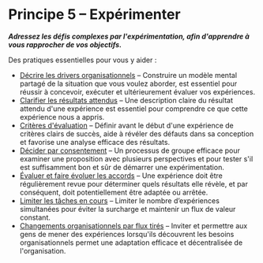 # Principe 5 – Expérimenter


**_Adressez les défis complexes par l'expérimentation, afin d'apprendre à vous rapprocher de vos objectifs._**

Des pratiques essentielles pour vous y aider :

-   [Décrire les drivers organisationnels](section:describe-organizational-drivers) – Construire un modèle mental partagé de la situation que vous voulez aborder, est essentiel pour réussir à concevoir, exécuter et ultérieurement évaluer vos expériences.
-   [Clarifier les résultats attendus](section:clarify-intended-outcome) – Une description claire du résultat attendu d'une expérience est essentiel pour comprendre ce que cette expérience nous a appris.
-   [Critères d'évaluation](section:evaluation-criteria) – Définir avant le début d'une expérience de critères clairs de succès, aide à révéler des défauts dans sa conception et favorise une analyse efficace des résultats.
-   [Décider par consentement](section:consent-decision-making) – Un processus de groupe efficace pour examiner une proposition avec plusieurs perspectives et pour tester s'il est suffisamment bon et sûr de démarrer une expérimentation.
-   [Évaluer et faire évoluer les accords](section:evaluate-and-evolve-agreements) – Une expérience doit être régulièrement revue pour déterminer quels résultats elle révèle, et par conséquent, doit potentiellement être adaptée ou arrêtée.
-   [Limiter les tâches en cours](section:limit-work-in-progress) – Limiter le nombre d’expériences simultanées pour éviter la surcharge et maintenir un flux de valeur constant.
-   [Changements organisationnels par flux tirés](section:create-a-pull-system-for-organizational-change) – Inviter et permettre aux gens de mener des expériences lorsqu'ils découvrent les besoins organisationnels permet une adaptation efficace et décentralisée de l'organisation. 
